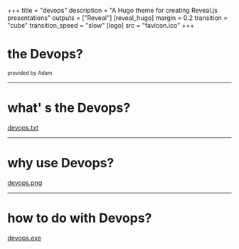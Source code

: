 +++
title = "devops"
description = "A Hugo theme for creating Reveal.js presentations"
outputs = ["Reveal"]
[reveal_hugo]
margin = 0.2
transition = "cube"
transition_speed = "slow"
[logo]
src = "favicon.ico"
+++

# the Devops?

<small> provided by Adam </small>

---
# what' s the Devops?

 [devops.txt](/whatisthedevops)

---
# why use Devops?

[devops.png](/whyusedevops)

---

# how to do with Devops?

[devops.exe](/howtododevops)